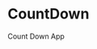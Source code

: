 # CountDown
 Count Down App
     
           
                                                        
                                                                     
                                                                 
                                                     
                                                   
                               
                    
              
    
 
   
